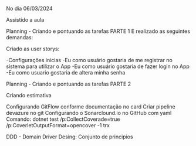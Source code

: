 No dia 06/03/2024 

Assistido a aula 

Planning - Criando e pontuando as tarefas PARTE 1
 E realizado as seguintes demandas:

 Criado as user storys: 
 
  -Configurações inicias
  -Eu como usuário gostaria de me registrar no sistema para utilizar o App
  -Eu como usuário gostaria de fazer login no App
  -Eu como usuario gostaria de altera minha senha


  Planning - Criando e pontuando as tarefas PARTE 2

  Criando estimativa


Configurando GitFlow conforme documentação no card
Criar pipeline devazure no git
Configurando o Sonarclound.io no GitHub com yaml
Comando:   dotnet test /p:CollectCoverade=true /p:CoverletOutputFormat=opencover -1 trx

DDD - Domain Driver Desing: Conjunto de principios
